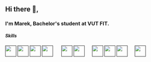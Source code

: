 ## Hi there 👋,
### I'm Marek, Bachelor's student at VUT FIT.

##### Skills

[<img src="https://skillicons.dev/icons?i=html" style="width:35px;height:35px;">]()
[<img src="https://skillicons.dev/icons?i=css" style="width:35px;height:35px;">]()
[<img src="https://skillicons.dev/icons?i=js" style="width:35px;height:35px;">]()
[<img src="https://skillicons.dev/icons?i=react" style="width:35px;height:35px;">]() &nbsp;&nbsp;&nbsp;&nbsp;&nbsp;
[<img src="https://skillicons.dev/icons?i=c" style="width:35px;height:35px;">]()
[<img src="https://skillicons.dev/icons?i=cpp" style="width:35px;height:35px;">]()&nbsp;&nbsp;&nbsp;&nbsp;&nbsp;
[<img src="https://skillicons.dev/icons?i=cs" style="width:35px;height:35px;">]()
[<img src="https://skillicons.dev/icons?i=dotnet" style="width:35px;height:35px;">]()
[<img src="https://skillicons.dev/icons?i=python" style="width:35px;height:35px;">]()&nbsp;&nbsp;&nbsp;&nbsp;&nbsp;
[<img src="https://skillicons.dev/icons?i=figma" style="width:35px;height:35px;">]()

<!--
**marekjoukl/marekjoukl** is a ✨ _special_ ✨ repository because its `README.md` (this file) appears on your GitHub profile.

Here are some ideas to get you started:

- 🔭 I’m currently working on ...
- 🌱 I’m currently learning ...
- 👯 I’m looking to collaborate on ...
- 🤔 I’m looking for help with ...
- 💬 Ask me about ...
- 📫 How to reach me: ...
- 😄 Pronouns: ...
- ⚡ Fun fact: ...
-->
